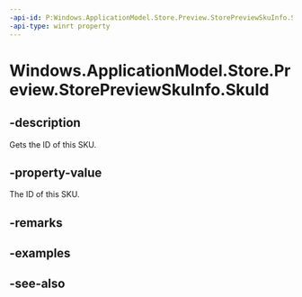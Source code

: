 ```yaml
---
-api-id: P:Windows.ApplicationModel.Store.Preview.StorePreviewSkuInfo.SkuId
-api-type: winrt property
---
```


<!-- Property syntax
public string SkuId { get; }
-->

# Windows.ApplicationModel.Store.Preview.StorePreviewSkuInfo.SkuId

## -description
Gets the ID of this SKU.

## -property-value
The ID of this SKU.

## -remarks

## -examples

## -see-also
